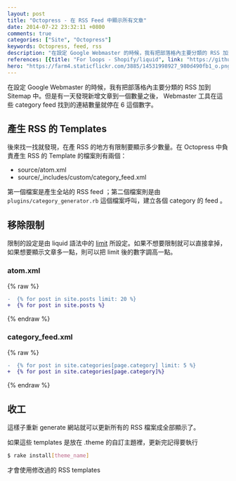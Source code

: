 ```yaml
---
layout: post
title: "Octopress - 在 RSS Feed 中顯示所有文章"
date: 2014-07-22 23:32:11 +0800
comments: true
categories: ["Site", "Octopress"]
keywords: Octopress, feed, rss
description: "在設定 Google Webmaster 的時候，我有把部落格內主要分類的 RSS 加到 Sitemap 中。但是有一天發現新增文章到一個數量之後， Webmaster 工具在這些 category feed 找到的連結數量就停在 6 這個數字。"
references: [{title: "For loops - Shopify/liquid", link: "https://github.com/Shopify/liquid/wiki/Liquid-for-Designers#for-loops"}]
hero: "https://farm4.staticflickr.com/3885/14531998927_980d490fb1_o.png"
---
```


在設定 Google Webmaster 的時候，我有把部落格內主要分類的 RSS 加到 Sitemap 中。但是有一天發現新增文章到一個數量之後， Webmaster 工具在這些 category feed 找到的連結數量就停在 6 這個數字。

<!-- more -->

## 產生 RSS 的 Templates

後來找一找就發現，在產 RSS 的地方有限制要顯示多少數量。在 Octopress 中負責產生 RSS 的 Template 的檔案則有兩個：

- source/atom.xml
- source/_includes/custom/category_feed.xml

第一個檔案是產生全站的 RSS feed ；第二個檔案則是由 `plugins/category_generator.rb` 這個檔案呼叫，建立各個 category 的 feed 。

## 移除限制

限制的設定是由 liquid 語法中的 [limit](https://github.com/Shopify/liquid/wiki/Liquid-for-Designers#for-loops) 所設定。如果不想要限制就可以直接拿掉，如果想要顯示文章多一點，則可以把 limit 後的數字調高一點。

### atom.xml

{% raw  %}
``` diff
-  {% for post in site.posts limit: 20 %}
+  {% for post in site.posts %}
```
{% endraw  %}

### category_feed.xml

{% raw  %}
``` diff
-  {% for post in site.categories[page.category] limit: 5 %}
+  {% for post in site.categories[page.category]%}
```
{% endraw  %}

## 收工

這樣子重新 generate 網站就可以更新所有的 RSS 檔案成全部顯示了。

如果這些 templates 是放在 .theme 的自訂主題裡，更新完記得要執行

``` sh
$ rake install[theme_name]
```

才會使用修改過的 RSS templates

